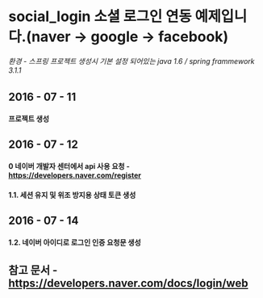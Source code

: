 # social_login 소셜 로그인 연동 예제입니다.(naver -> google -> facebook)
###### 환경 - 스프링 프로젝트 생성시 기본 설정 되어있는 java 1.6 / spring frammework 3.1.1

## 2016 - 07 - 11
#### 프로젝트 생성

## 2016 - 07 - 12
#### 0 네이버 개발자 센터에서 api 사용 요청 - https://developers.naver.com/register
#### 1.1. 세션 유지 및 위조 방지용 상태 토큰 생성

## 2016 - 07 - 14
#### 1.2. 네이버 아이디로 로그인 인증 요청문 생성







## 참고 문서 - https://developers.naver.com/docs/login/web
